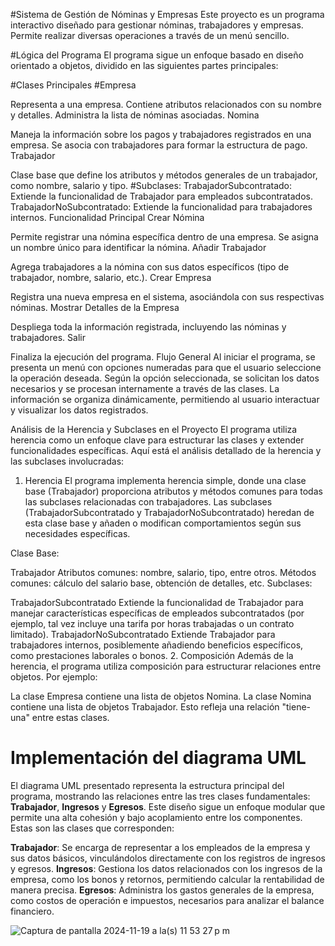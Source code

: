 #Sistema de Gestión de Nóminas y Empresas
Este proyecto es un programa interactivo diseñado para gestionar nóminas, trabajadores y empresas. Permite realizar diversas operaciones a través de un menú sencillo.

#Lógica del Programa
El programa sigue un enfoque basado en diseño orientado a objetos, dividido en las siguientes partes principales:

#Clases Principales
#Empresa

Representa a una empresa.
Contiene atributos relacionados con su nombre y detalles.
Administra la lista de nóminas asociadas.
Nomina

Maneja la información sobre los pagos y trabajadores registrados en una empresa.
Se asocia con trabajadores para formar la estructura de pago.
Trabajador

Clase base que define los atributos y métodos generales de un trabajador, como nombre, salario y tipo.
#Subclases:
TrabajadorSubcontratado: Extiende la funcionalidad de Trabajador para empleados subcontratados.
TrabajadorNoSubcontratado: Extiende la funcionalidad para trabajadores internos.
Funcionalidad Principal
Crear Nómina

Permite registrar una nómina específica dentro de una empresa.
Se asigna un nombre único para identificar la nómina.
Añadir Trabajador

Agrega trabajadores a la nómina con sus datos específicos (tipo de trabajador, nombre, salario, etc.).
Crear Empresa

Registra una nueva empresa en el sistema, asociándola con sus respectivas nóminas.
Mostrar Detalles de la Empresa

Despliega toda la información registrada, incluyendo las nóminas y trabajadores.
Salir

Finaliza la ejecución del programa.
Flujo General
Al iniciar el programa, se presenta un menú con opciones numeradas para que el usuario seleccione la operación deseada.
Según la opción seleccionada, se solicitan los datos necesarios y se procesan internamente a través de las clases.
La información se organiza dinámicamente, permitiendo al usuario interactuar y visualizar los datos registrados.


Análisis de la Herencia y Subclases en el Proyecto
El programa utiliza herencia como un enfoque clave para estructurar las clases y extender funcionalidades específicas. Aquí está el análisis detallado de la herencia y las subclases involucradas:

1. Herencia
El programa implementa herencia simple, donde una clase base (Trabajador) proporciona atributos y métodos comunes para todas las subclases relacionadas con trabajadores. Las subclases (TrabajadorSubcontratado y TrabajadorNoSubcontratado) heredan de esta clase base y añaden o modifican comportamientos según sus necesidades específicas.

Clase Base:

Trabajador
Atributos comunes: nombre, salario, tipo, entre otros.
Métodos comunes: cálculo del salario base, obtención de detalles, etc.
Subclases:

TrabajadorSubcontratado
Extiende la funcionalidad de Trabajador para manejar características específicas de empleados subcontratados (por ejemplo, tal vez incluye una tarifa por horas trabajadas o un contrato limitado).
TrabajadorNoSubcontratado
Extiende Trabajador para trabajadores internos, posiblemente añadiendo beneficios específicos, como prestaciones laborales o bonos.
2. Composición
Además de la herencia, el programa utiliza composición para estructurar relaciones entre objetos. Por ejemplo:

La clase Empresa contiene una lista de objetos Nomina.
La clase Nomina contiene una lista de objetos Trabajador.
Esto refleja una relación "tiene-una" entre estas clases.




# Implementación del diagrama UML

El diagrama UML presentado representa la estructura principal del programa, mostrando las relaciones entre las tres clases fundamentales: __Trabajador__, __Ingresos__ y __Egresos__. Este diseño sigue un enfoque modular que permite una alta cohesión y bajo acoplamiento entre los componentes. Estas son las clases que corresponden:

__Trabajador__: Se encarga de representar a los empleados de la empresa y sus datos básicos, vinculándolos directamente con los registros de ingresos y egresos.
__Ingresos__: Gestiona los datos relacionados con los ingresos de la empresa, como los bonos y retornos, permitiendo calcular la rentabilidad de manera precisa.
__Egresos__: Administra los gastos generales de la empresa, como costos de operación e impuestos, necesarios para analizar el balance financiero.

![Captura de pantalla 2024-11-19 a la(s) 11 53 27 p m](https://github.com/user-attachments/assets/cccc13d2-0cb3-4c60-a3d2-38fb7d785e82)

